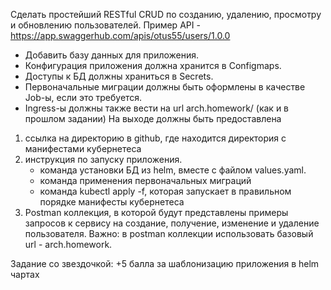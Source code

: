 Сделать простейший RESTful CRUD по созданию, удалению, просмотру и обновлению пользователей.
Пример API - https://app.swaggerhub.com/apis/otus55/users/1.0.0
+ Добавить базу данных для приложения.
+ Конфигурация приложения должна хранится в Configmaps.
+ Доступы к БД должны храниться в Secrets.
+ Первоначальные миграции должны быть оформлены в качестве Job-ы, если это требуется.
+ Ingress-ы должны также вести на url arch.homework/ (как и в прошлом задании)
На выходе должны быть предоставлена

1. ссылка на директорию в github, где находится директория с манифестами кубернетеса
2. инструкция по запуску приложения.
   - команда установки БД из helm, вместе с файлом values.yaml.
   - команда применения первоначальных миграций
   - команда kubectl apply -f, которая запускает в правильном порядке манифесты кубернетеса
3. Postman коллекция, в которой будут представлены примеры запросов к сервису на создание, получение, изменение и удаление пользователя. Важно: в postman коллекции использовать базовый url - arch.homework.
   
Задание со звездочкой:
+5 балла за шаблонизацию приложения в helm чартах
